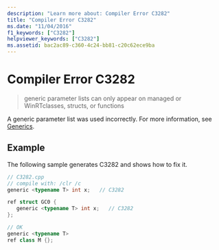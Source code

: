 ```yaml
---
description: "Learn more about: Compiler Error C3282"
title: "Compiler Error C3282"
ms.date: "11/04/2016"
f1_keywords: ["C3282"]
helpviewer_keywords: ["C3282"]
ms.assetid: bac2ac89-c360-4c24-bb81-c20c62ece9ba
---
```

# Compiler Error C3282

> generic parameter lists can only appear on managed or WinRTclasses, structs, or functions

A generic parameter list was used incorrectly.  For more information, see [Generics](../../extensions/generics-cpp-component-extensions.md).

## Example

The following sample generates C3282 and shows how to fix it.

```cpp
// C3282.cpp
// compile with: /clr /c
generic <typename T> int x;   // C3282

ref struct GC0 {
   generic <typename T> int x;   // C3282
};

// OK
generic <typename T>
ref class M {};
```
